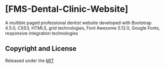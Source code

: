 # [FMS-Dental-Clinic-Website]
A multible paged professional dentist website developed with Bootstrap 4.5.0, CSS3, HTML5, grid technologies, Font Awesome 5.12.0, Google Fonts, responsive integration technologies
## Copyright and License
Released under the [MIT](https://github.com/TANMAYPATIL2128/dental_clinic_website/blob/master/LICENSE.md)